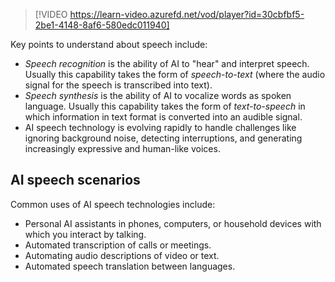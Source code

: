 >[!VIDEO https://learn-video.azurefd.net/vod/player?id=30cbfbf5-2be1-4148-8af6-580edc011940]

Key points to understand about speech include:

- *Speech recognition* is the ability of AI to "hear" and interpret speech. Usually this capability takes the form of *speech-to-text* (where the audio signal for the speech is transcribed into text).
- *Speech synthesis* is the ability of AI to vocalize words as spoken language. Usually this capability takes the form of *text-to-speech* in which information in text format is converted into an audible signal.
- AI speech technology is evolving rapidly to handle challenges like ignoring background noise, detecting interruptions, and generating increasingly expressive and human-like voices.

## AI speech scenarios

Common uses of AI speech technologies include:

- Personal AI assistants in phones, computers, or household devices with which you interact by talking.
- Automated transcription of calls or meetings.
- Automating audio descriptions of video or text.
- Automated speech translation between languages.
